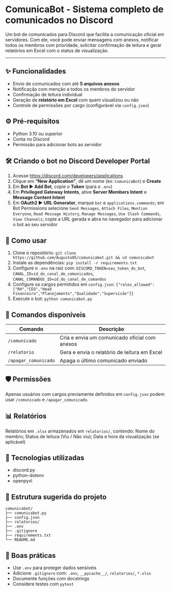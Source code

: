 # ComunicaBot - Sistema completo de comunicados no Discord

Um bot de comunicados para Discord que facilita a comunicação oficial em servidores. Com ele, você pode enviar mensagens com anexos, notificar todos os membros com prioridade, solicitar confirmação de leitura e gerar relatórios em Excel com o status de visualização.

---

## ✨ Funcionalidades
- Envio de comunicados com até **5 arquivos anexos**
- Notificação com menção a todos os membros do servidor
- Confirmação de leitura individual
- Geração de **relatório em Excel** com quem visualizou ou não
- Controle de permissões por cargo (configurável via `config.json`)

## ⚙️ Pré-requisitos
- Python 3.10 ou superior
- Conta no Discord
- Permissão para adicionar bots ao servidor

## 🛠️ Criando o bot no Discord Developer Portal
1. Acesse https://discord.com/developers/applications  
2. Clique em **“New Application”**, dê um nome (ex: `ComunicaBot`) e **Create**  
3. Em **Bot ▶ Add Bot**, copie o **Token** (para o `.env`)  
4. Em **Privileged Gateway Intents**, ative **Server Members Intent** e **Message Content Intent**  
5. Em **OAuth2 ▶ URL Generator**, marque `bot` e `applications.commands`; em Bot Permissions selecione `Send Messages`, `Attach Files`, `Mention Everyone`, `Read Message History`, `Manage Messages`, `Use Slash Commands`, `View Channels`; copie a URL gerada e abra no navegador para adicionar o bot ao seu servidor  

## 🚀 Como usar
1. Clone o repositório: `git clone https://github.com/Augusto05/comunicabot.git && cd comunicabot`  
2. Instale as dependências: `pip install -r requirements.txt`  
3. Configure o `.env` na raiz com: `DISCORD_TOKEN=seu_token_do_bot`, `CANAL_ID=id_do_canal_de_comunicados`, `CANAL_COMANDOS_ID=id_do_canal_de_comandos`  
4. Configure os cargos permitidos em `config.json`: `{"roles_allowed":["RH","CEO","Head Financeiro","Planejamento","Qualidade","Supervisão"]}`  
5. Execute o bot: `python comunicabot.py`
   
## 📌 Comandos disponíveis
| Comando              | Descrição                                     |
|----------------------|-----------------------------------------------|
| `/comunicado`        | Cria e envia um comunicado oficial com anexos |
| `/relatorio`         | Gera e envia o relatório de leitura em Excel  |
| `/apagar_comunicado` | Apaga o último comunicado enviado             |

## 🛡️ Permissões
Apenas usuários com cargos previamente definidos em `config.json` podem usar `/comunicado` e `/apagar_comunicado`.  

## 📊 Relatórios
Relatórios em `.xlsx` armazenados em `relatorios/`, contendo: Nome do membro; Status de leitura (Viu / Não viu); Data e hora da visualização (se aplicável)  

## 🧠 Tecnologias utilizadas
- discord.py  
- python-dotenv  
- openpyxl  

## 📁 Estrutura sugerida do projeto
    comunicabot/
    ├── comunicabot.py
    ├── config.json
    ├── relatorios/
    ├── .env
    ├── .gitignore
    ├── requirements.txt
    └── README.md  

## 🧼 Boas práticas
- Use `.env` para proteger dados sensíveis  
- Adicione `.gitignore` com: `.env`, `__pycache__/`, `relatorios/`, `*.xlsx`  
- Documente funções com docstrings  
- Considere testes com `pytest`  
